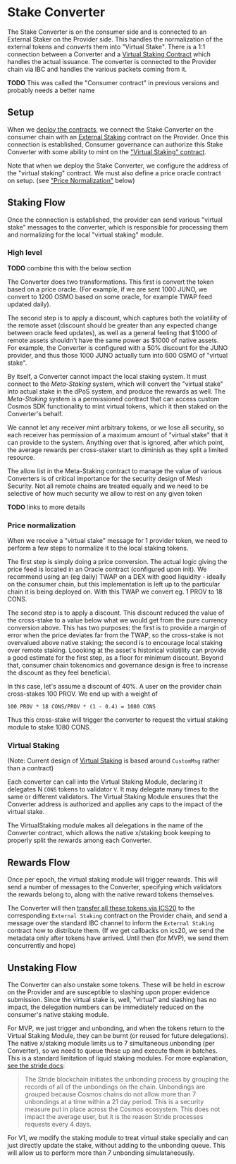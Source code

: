 # Stake Converter

The Stake Converter is on the consumer side and is connected to an External Staker on the Provider side.
This handles the normalization of the external tokens and _converts_ them into "Virtual Stake".
There is a 1:1 connection between a Converter and a [Virtual Staking Contract](./VirtualStaking.md)
which handles the actual issuance.
The converter is connected to the Provider chain via IBC and handles the various packets coming from it.

**TODO** This was called the "Consumer contract" in previous versions and probably needs a better name

## Setup

When we [deploy the contracts](../ibc/Overview.md#deployment), we connect the Stake Converter on the consumer chain
with an [External Staking](../provider/ExternalStaking.md) contract on the Provider. Once this connection is established,
Consumer governance can authorize this Stake Converter with some ability to mint on the ["Virtual Staking" contract](./VirtualStaking.md).

Note that when we deploy the Stake Converter, we configure the address of the "virtual staking" contract. We must also
define a price oracle contract on setup. (see ["Price Normalization"](#price-normalization) below)

## Staking Flow

Once the connection is established, the provider can send various "virtual stake" messages to the converter, which is responsible
for processing them and normalizing for the local "virtual staking" module.

### High level

**TODO** combine this with the below section

The Converter does two transformations.
This first is convert the token based on a price oracle. (For example,
if we are sent 1000 JUNO, we convert to 1200 OSMO based on some oracle, for example
TWAP feed updated daily).

The second step is to apply a discount, which captures both the volatility of the remote asset
(discount should be greater than any expected change between oracle feed updates), as well as
a general feeling that $1000 of remote assets shouldn't have the same power as $1000 of native
assets. For example, the Converter is configured with a 50% discount for the JUNO provider,
and thus those 1000 JUNO actually turn into 600 OSMO of "virtual stake".

By itself, a Converter cannot impact the local staking system.  It must connect to the _Meta-Staking_ system,
which will convert the "virtual stake" into actual stake in the dPoS system, and produce the rewards as well.
The _Meta-Staking_ system is a permissioned contract that can access custom Cosmos SDK functionality
to mint virtual tokens, which it then staked on the Converter's behalf.

We cannot let any receiver mint arbitrary tokens, or we lose all security, so each receiver has permission
of a maximum amount of "virtual stake" that it can provide to the system. Anything over that is ignored,
after which point, the average rewards per cross-staker start to diminish as they split a limited resource.

The allow list in the Meta-Staking contract to manage the value of various Converters is of critical importance
for the security design of Mesh Security. Not all remote chains are treated equally and we need to be selective
of how much security we allow to rest on any given token

**TODO** links to more details


### Price normalization

When we receive a "virtual stake" message for 1 provider token, we need to perform a few steps to normalize it to the
local staking tokens. 

The first step is simply doing a price conversion. The actual logic giving the price feed is located in an Oracle contract (configured upon init).
We recommend using an (eg daily) TWAP on a DEX with good liquidity - ideally on the consumer chain, but this implementation is left up
to the particular chain it is being deployed on. With this TWAP we convert eg. 1 PROV to 18 CONS.

The second step is to apply a discount. This discount reduced the value of the cross-stake to a value below what we would get from the pure
currency conversion above. This has two purposes: the first is to provide a margin of error when the price deviates far from the TWAP, so
the cross-stake is not overvalued above native staking; the second is to encourage local staking over remote staking. Loooking at the asset's historical
volatility can provide a good estimate for the first step, as a floor for minimum discount. Beyond that, consumer chain tokenomics and governance
design is free to increase the discount as they feel beneficial.

In this case, let's assume a discount of 40%. A user on the provider chain cross-stakes 100 PROV. We end up with a weight of

`100 PROV * 18 CONS/PROV * (1 - 0.4) = 1080 CONS`

Thus this cross-stake will trigger the converter to request the virtual staking module to stake 1080 CONS.

### Virtual Staking

(Note: Current design of [Virtual Staking](./VirtualStaking) is based around `CustomMsg` rather than a contract)

Each converter can call into the Virtual Staking Module, declaring it delegates N `CONS` tokens to validator `V`.
It may delegate many times to the same or different validators. The Virtual Staking Module ensures that the Converter address
is authorized and applies any caps to the impact of the virtual stake.

The VirtualStaking module makes all delegations in the name of the Converter contract, which allows the native x/staking
book keeping to properly split the rewards among each Converter.

## Rewards Flow

Once per epoch, the virtual staking module will trigger rewards. This will send a number of messages to the Converter,
specifying which validators the rewards belong to, along with the native reward tokens themselves. 

The Converter will then [transfer all these tokens via ICS20](../ibc/Overview.md) to the corresponding `External Staking` contract
on the Provider chain, and send a message over the standard IBC channel to inform the `External Staking` contract how to distribute them.
(If we get callbacks on ics20, we send the metadata only after tokens have arrived. Until then (for MVP), we send them concurrently and hope)

## Unstaking Flow

The Converter can also unstake some tokens. These will be held in escrow on the Provider and are susceptible to slashing upon proper evidence
submission. Since the virtual stake is, well, "virtual" and slashing has no impact, the delegation numbers can be immediately reduced
on the consumer's native staking module.

For MVP, we just trigger and unbonding, and when the tokens return to the Virtual Staking Module, they can be burnt (or reused for future delegations).
The native x/staking module limits us to 7 simultaneous unbonding (per Converter), so we need to queue these up and execute them in batches.
This is a standard limitation of liquid staking modules.  For more explanation, [see the stride docs](https://docs.stride.zone/docs/unstaking):

> The Stride blockchain initiates the unbonding process by grouping the records of all of the unbondings on the chain.
> Unbondings are grouped because Cosmos chains do not allow more than 7 unbondings at a time within a 21 day period.
> This is a security measure put in place across the Cosmos ecosystem. This does not impact the average user, but it 
> is the reason Stride processes requests every 4 days.

For V1, we modify the staking module to treat virtual stake specially and can just directly update the stake, without adding to the unbonding queue.
This will allow us to perform more than 7 unbonding simulataneously.

